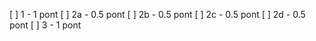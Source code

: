 [ ] 1 - 1 pont
[ ] 2a - 0.5 pont
[ ] 2b - 0.5 pont
[ ] 2c - 0.5 pont
[ ] 2d - 0.5 pont
[ ] 3 - 1 pont
